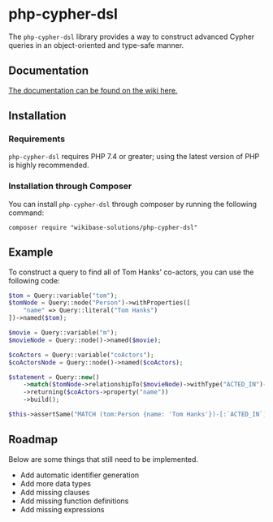 # php-cypher-dsl

The `php-cypher-dsl` library provides a way to construct advanced Cypher queries in an object-oriented and type-safe manner.

## Documentation

[The documentation can be found on the wiki here.](https://github.com/WikibaseSolutions/php-cypher-dsl/wiki)

## Installation

### Requirements

`php-cypher-dsl` requires PHP 7.4 or greater; using the latest version of PHP is highly recommended.

### Installation through Composer

You can install `php-cypher-dsl` through composer by running the following command:

```
composer require "wikibase-solutions/php-cypher-dsl"
```

## Example

To construct a query to find all of Tom Hanks' co-actors, you can use the following code:

```php
$tom = Query::variable("tom");
$tomNode = Query::node("Person")->withProperties([
	"name" => Query::literal("Tom Hanks")
])->named($tom);

$movie = Query::variable("m");
$movieNode = Query::node()->named($movie);

$coActors = Query::variable("coActors");
$coActorsNode = Query::node()->named($coActors);

$statement = Query::new()
	->match($tomNode->relationshipTo($movieNode)->withType("ACTED_IN")->relationshipFrom($coActorsNode)->withType("ACTED_IN"))
	->returning($coActors->property("name"))
	->build();

$this->assertSame("MATCH (tom:Person {name: 'Tom Hanks'})-[:`ACTED_IN`]->(m)<-[:`ACTED_IN`]-(coActors) RETURN coActors.name", $statement);
```

## Roadmap

Below are some things that still need to be implemented.

- Add automatic identifier generation
- Add more data types
- Add missing clauses
- Add missing function definitions
- Add missing expressions
